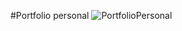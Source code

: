 #Portfolio personal
![PortfolioPersonal](https://github.com/Renzoleon/portfolio.dev/assets/126594002/b43ffdd1-8dc2-4124-91ee-4563ab27bc08)
